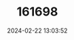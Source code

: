 ---
title: "161698"
category: "Makararaja chindwinensis"
draft: false
date: 2024-02-22 13:03:52
languages:
  English: ["Chindwin Cowtail Ray"]
---